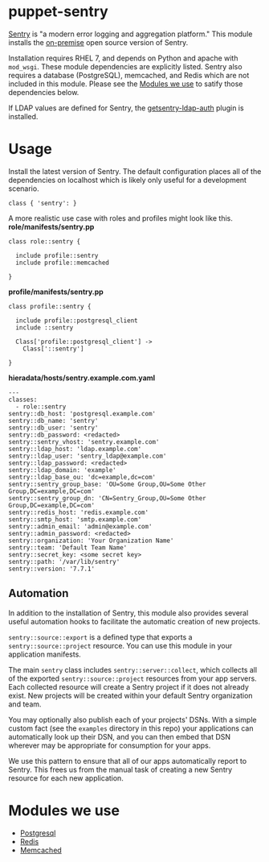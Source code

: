 puppet-sentry
======

[Sentry](https://www.getsentry.com) is "a modern error logging and aggregation platform."  This module installs the [on-premise](https://docs.getsentry.com/on-premise/) open source version of Sentry.

Installation requires RHEL 7, and depends on Python and apache with `mod_wsgi`.  These module dependencies are explicitly listed. Sentry also requires a database (PostgreSQL), memcached, and Redis which are not included in this module. Please see the [Modules we use](#modules-we-use) to satify those dependencies below.

If LDAP values are defined for Sentry, the [getsentry-ldap-auth](https://github.com/banno/getsentry-ldap-auth) plugin is installed.

# Usage
Install the latest version of Sentry.  The default configuration places all of the dependencies on localhost which is likely only useful for a development scenario.
```
class { 'sentry': }
```

A more realistic use case with roles and profiles might look like this.
**role/manifests/sentry.pp**
```
class role::sentry {

  include profile::sentry
  include profile::memcached

}
```

**profile/manifests/sentry.pp**
```
class profile::sentry {

  include profile::postgresql_client
  include ::sentry

  Class['profile::postgresql_client'] ->
    Class['::sentry']

}
```

**hieradata/hosts/sentry.example.com.yaml**
```
---
classes:
  - role::sentry
sentry::db_host: 'postgresql.example.com'
sentry::db_name: 'sentry'
sentry::db_user: 'sentry'
sentry::db_password: <redacted>
sentry::sentry_vhost: 'sentry.example.com'
sentry::ldap_host: 'ldap.example.com'
sentry::ldap_user: 'sentry_ldap@example.com'
sentry::ldap_password: <redacted>
sentry::ldap_domain: 'example'
sentry::ldap_base_ou: 'dc=example,dc=com'
sentry::sentry_group_base: 'OU=Some Group,OU=Some Other Group,DC=example,DC=com'
sentry::sentry_group_dn: 'CN=Sentry_Group,OU=Some Other Group,DC=example,DC=com'
sentry::redis_host: 'redis.example.com'
sentry::smtp_host: 'smtp.example.com'
sentry::admin_email: 'admin@example.com'
sentry::admin_password: <redacted>
sentry::organization: 'Your Organization Name'
sentry::team: 'Default Team Name'
sentry::secret_key: <some secret key>
sentry::path: '/var/lib/sentry'
sentry::version: '7.7.1'
```

## Automation
In addition to the installation of Sentry, this module also provides several useful automation hooks to facilitate the automatic creation of new projects.

`sentry::source::export` is a defined type that exports a `sentry::source::project` resource.  You can use this module in your application manifests.

The main `sentry` class includes `sentry::server::collect`, which collects all of the exported `sentry::source::project` resources from your app servers.  Each collected resource will create a Sentry project if it does not already exist.  New projects will be created within your default Sentry organization and team.

You may optionally also publish each of your projects' DSNs.  With a simple custom fact (see the `examples` directory in this repo) your applications can automatically look up their DSN, and you can then embed that DSN wherever may be appropriate for consumption for your apps.

We use this pattern to ensure that all of our apps automatically report to Sentry. This frees us from the manual task of creating a new Sentry resource for each new application.

# Modules we use
* [Postgresql](https://github.com/puppetlabs/puppetlabs-postgresql)
* [Redis](https://github.com/covermymeds/puppet-redis)
* [Memcached](https://github.com/saz/puppet-memcached)


